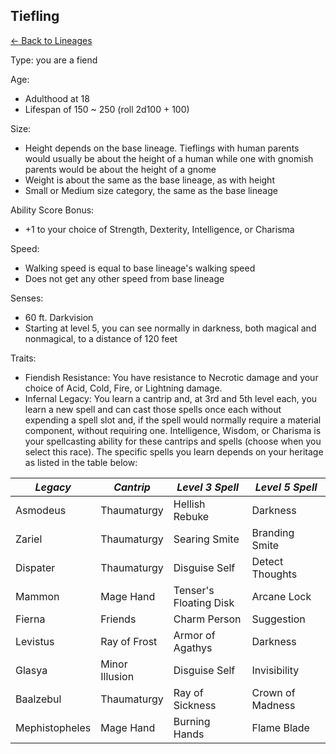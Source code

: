 ## Tiefling

[<- Back to Lineages](index.md)

Type: you are a fiend

Age:

- Adulthood at 18
- Lifespan of 150 ~ 250 (roll 2d100 + 100)

Size:

- Height depends on the base lineage. Tieflings with human parents would usually be about the height of a human while one with gnomish parents would be about the height of a gnome
- Weight is about the same as the base lineage, as with height
- Small or Medium size category, the same as the base lineage

Ability Score Bonus:

- +1 to your choice of Strength, Dexterity, Intelligence, or Charisma

Speed:

- Walking speed is equal to base lineage's walking speed
- Does not get any other speed from base lineage

Senses:

- 60 ft. Darkvision
- Starting at level 5, you can see normally in darkness, both magical and nonmagical, to a distance of 120 feet

Traits:

- Fiendish Resistance: You have resistance to Necrotic damage and your choice of Acid, Cold, Fire, or Lightning damage.
- Infernal Legacy: You learn a cantrip and, at 3rd and 5th level each, you learn a new spell and can cast those spells once each without expending a spell slot and, if the spell would normally require a material component, without requiring one. Intelligence, Wisdom, or Charisma is your spellcasting ability for these cantrips and spells (choose when you select this race). The specific spells you learn depends on your heritage as listed in the table below:

| ***Legacy***     | ***Cantrip***    | ***Level 3 Spell***      | ***Level 5 Spell*** |
| -------------- | -------------- | ---------------------- | ----------------- |
| Asmodeus       | Thaumaturgy    | Hellish Rebuke         | Darkness          |
| Zariel         | Thaumaturgy    | Searing Smite          | Branding Smite    |
| Dispater       | Thaumaturgy    | Disguise Self          | Detect Thoughts   |
| Mammon         | Mage Hand      | Tenser's Floating Disk | Arcane Lock       |
| Fierna         | Friends        | Charm Person           | Suggestion        |
| Levistus       | Ray of Frost   | Armor of Agathys       | Darkness          |
| Glasya         | Minor Illusion | Disguise Self          | Invisibility      |
| Baalzebul      | Thaumaturgy    | Ray of Sickness        | Crown of Madness  |
| Mephistopheles | Mage Hand      | Burning Hands          | Flame Blade       |
